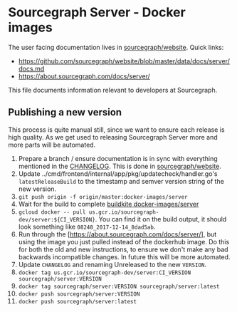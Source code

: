 # Sourcegraph Server - Docker images

The user facing documentation lives in
[sourcegraph/website](https://github.com/sourcegraph/website). Quick links:

* https://github.com/sourcegraph/website/blob/master/data/docs/server/docs.md
* https://about.sourcegraph.com/docs/server/

This file documents information relevant to developers at Sourcegraph.

## Publishing a new version

This process is quite manual still, since we want to ensure each release is
high quality. As we get used to releasing Sourcegraph Server more and more
parts will be automated.

1. Prepare a branch / ensure documentation is in sync with everything
   mentioned in the [CHANGELOG](../../CHANGELOG.md). This is done in
   [sourcegraph/website](https://github.com/sourcegraph/website).
1. Update ../cmd/frontend/internal/app/pkg/updatecheck/handler.go's `latestReleaseBuild` to the
   timestamp and semver version string of the new version.
1. `git push origin -f origin/master:docker-images/server`
1. Wait for the build to complete [buildkite docker-images/server](https://buildkite.com/sourcegraph/sourcegraph/builds?branch=docker-images%2Fserver)
1. `gcloud docker -- pull us.gcr.io/sourcegraph-dev/server:${CI_VERSION}`.
   You can find it on the build output, it should look something like
   `08248_2017-12-14_8dad5ab`.
1. Run through the [https://about.sourcegraph.com/docs/server/], but using the
   image you just pulled instead of the dockerhub image. Do this for both the
   old and new instructions, to ensure we don't make any bad backwards
   incompatible changes. In future this will be more automated.
1. Update `CHANGELOG` and renaming Unreleased to the new `VERSION`.
1. `docker tag us.gcr.io/sourcegraph-dev/server:CI_VERSION sourcegraph/server:VERSION`
1. `docker tag sourcegraph/server:VERSION sourcegraph/server:latest`
1. `docker push sourcegraph/server:VERSION`
1. `docker push sourcegraph/server:latest`
